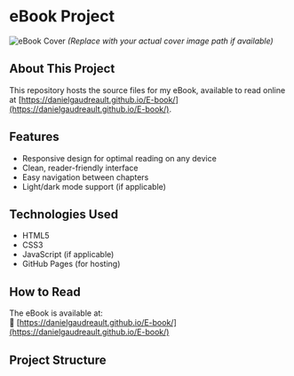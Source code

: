 # eBook Project

![eBook Cover](https://danielgaudreault.github.io/E-book/assets/images/cover.png) 
*(Replace with your actual cover image path if available)*

## About This Project

This repository hosts the source files for my eBook, available to read online at [https://danielgaudreault.github.io/E-book/](https://danielgaudreault.github.io/E-book/).

## Features

- Responsive design for optimal reading on any device
- Clean, reader-friendly interface
- Easy navigation between chapters
- Light/dark mode support (if applicable)

## Technologies Used

- HTML5
- CSS3
- JavaScript (if applicable)
- GitHub Pages (for hosting)

## How to Read

The eBook is available at:  
📖 [https://danielgaudreault.github.io/E-book/](https://danielgaudreault.github.io/E-book/)

## Project Structure
